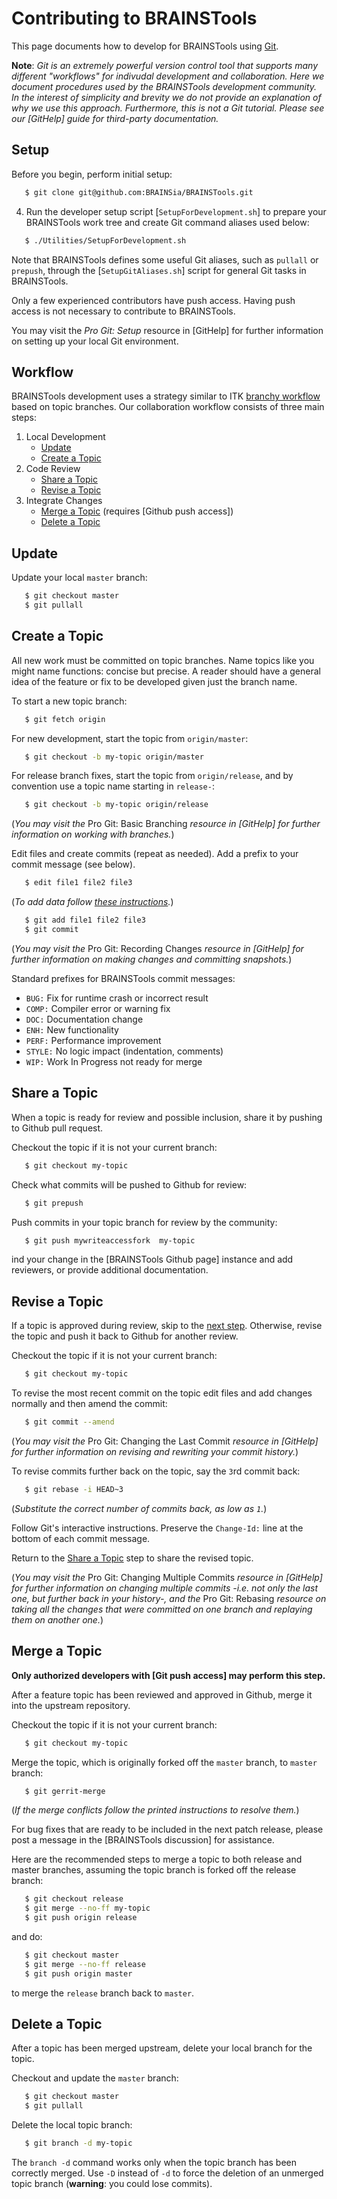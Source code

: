 Contributing to BRAINSTools
===================

This page documents how to develop for BRAINSTools using [Git].

**Note**: *Git is an extremely powerful version control tool that supports many
different "workflows" for indivudal development and collaboration. Here we
document procedures used by the BRAINSTools development community. In the interest of
simplicity and brevity we do not provide an explanation of why we use this
approach. Furthermore, this is not a Git tutorial. Please see our [GitHelp]
guide for third-party documentation.*

Setup
-----

Before you begin, perform initial setup:

```sh
   $ git clone git@github.com:BRAINSia/BRAINSTools.git
```

  4. Run the developer setup script [`SetupForDevelopment.sh`] to prepare your
     BRAINSTools work tree and create Git command aliases used below:

```sh
   $ ./Utilities/SetupForDevelopment.sh
```

Note that BRAINSTools defines some useful Git aliases, such as `pullall` or `prepush`,
through the [`SetupGitAliases.sh`] script for general Git tasks in BRAINSTools.

Only a few experienced contributors have push access. Having push access is
not necessary to contribute to BRAINSTools.

You may visit the *Pro Git: Setup* resource in [GitHelp] for further
information on setting up your local Git environment.

Workflow
--------

BRAINSTools development uses a strategy similar to ITK
[branchy workflow]() based on topic
branches. Our collaboration workflow consists of three main steps:

  1. Local Development
     * [Update](#update)
     * [Create a Topic](#create-a-topic)
  2. Code Review
     * [Share a Topic](#share-a-topic)
     * [Revise a Topic](#revise-a-topic)
  3. Integrate Changes
     * [Merge a Topic](#merge-a-topic) (requires [Github push access])
     * [Delete a Topic](#delete-a-topic)

Update
------

Update your local `master` branch:

```sh
   $ git checkout master
   $ git pullall
```

Create a Topic
--------------

All new work must be committed on topic branches. Name topics like you might
name functions: concise but precise. A reader should have a general idea of the
feature or fix to be developed given just the branch name.

To start a new topic branch:

```sh
   $ git fetch origin
```

For new development, start the topic from `origin/master`:

```sh
   $ git checkout -b my-topic origin/master
```

For release branch fixes, start the topic from `origin/release`, and by
convention use a topic name starting in `release-`:

```sh
   $ git checkout -b my-topic origin/release
```

(*You may visit the* Pro Git: Basic Branching *resource in [GitHelp] for
further information on working with branches.*)

Edit files and create commits (repeat as needed). Add a prefix to your commit
message (see below).

```sh
   $ edit file1 file2 file3
```
(*To add data follow [these instructions](Documentation/Data.md#add-data).*)

```sh
   $ git add file1 file2 file3
   $ git commit
```

(*You may visit the* Pro Git: Recording Changes *resource in [GitHelp] for
further information on making changes and committing snapshots.*)

Standard prefixes for BRAINSTools commit messages:

  * `BUG:` Fix for runtime crash or incorrect result
  * `COMP:` Compiler error or warning fix
  * `DOC:` Documentation change
  * `ENH:` New functionality
  * `PERF:` Performance improvement
  * `STYLE:` No logic impact (indentation, comments)
  * `WIP:` Work In Progress not ready for merge

Share a Topic
-------------

When a topic is ready for review and possible inclusion, share it by pushing
to Github pull request.

Checkout the topic if it is not your current branch:

```sh
   $ git checkout my-topic
```

Check what commits will be pushed to Github for review:

```sh
   $ git prepush
```

Push commits in your topic branch for review by the community:

```sh
   $ git push mywriteaccessfork  my-topic
```

ind your change in the [BRAINSTools Github page] instance and add reviewers, or provide additional documentation.

Revise a Topic
--------------

If a topic is approved during review, skip to the
[next step](#merge-a-topic). Otherwise, revise the topic and push it back to
Github for another review.

Checkout the topic if it is not your current branch:

```sh
   $ git checkout my-topic
```

To revise the most recent commit on the topic edit files and add changes
normally and then amend the commit:

```sh
   $ git commit --amend
```

(*You may visit the* Pro Git: Changing the Last Commit *resource in [GitHelp]
for further information on revising and rewriting your commit history.*)

To revise commits further back on the topic, say the `3`rd commit back:

```sh
   $ git rebase -i HEAD~3
```

(*Substitute the correct number of commits back, as low as `1`.*)

Follow Git's interactive instructions. Preserve the `Change-Id:` line at the
bottom of each commit message.

Return to the [Share a Topic](#share-a-topic) step to share the revised topic.

(*You may visit the* Pro Git: Changing Multiple Commits *resource in [GitHelp]
for further information on changing multiple commits -i.e. not only the last
one, but further back in your history-, and the* Pro Git: Rebasing *resource on
taking all the changes that were committed on one branch and replaying them on
another one.*)

Merge a Topic
-------------

**Only authorized developers with [Git push access] may perform this step.**

After a feature topic has been reviewed and approved in Github, merge it into
the upstream repository.

Checkout the topic if it is not your current branch:

```sh
   $ git checkout my-topic
```

Merge the topic, which is originally forked off the `master` branch, to
`master` branch:

```sh
   $ git gerrit-merge
```

(*If the merge conflicts follow the printed instructions to resolve them.*)

For bug fixes that are ready to be included in the next patch release, please
post a message in the [BRAINSTools discussion] for assistance.

Here are the recommended steps to merge a topic to both release and master
branches, assuming the topic branch is forked off the release branch:

```sh
   $ git checkout release
   $ git merge --no-ff my-topic
   $ git push origin release
```

and do:

```sh
   $ git checkout master
   $ git merge --no-ff release
   $ git push origin master
```

to merge the `release` branch back to `master`.

Delete a Topic
--------------

After a topic has been merged upstream, delete your local branch for the topic.

Checkout and update the `master` branch:

```sh
   $ git checkout master
   $ git pullall
```

Delete the local topic branch:

```sh
   $ git branch -d my-topic
```

The `branch -d` command works only when the topic branch has been correctly
merged. Use `-D` instead of `-d` to force the deletion of an unmerged topic
branch (**warning**: you could lose commits).

[Git]: http://git-scm.com
